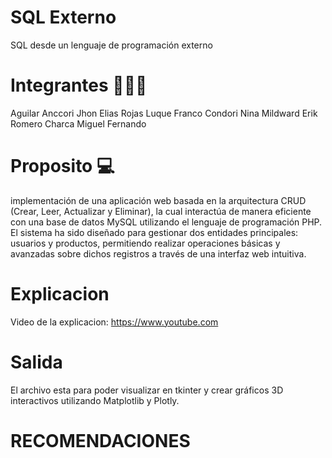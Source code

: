 # SQL Externo

SQL desde un lenguaje de programación externo

# Integrantes 🙋🏼‍♂️
  Aguilar Anccori Jhon Elias
  Rojas Luque Franco
  Condori Nina Mildward Erik
  Romero Charca Miguel Fernando


# Proposito 💻
implementación de una aplicación web basada en la arquitectura CRUD (Crear, Leer, Actualizar y Eliminar), la cual interactúa de manera eficiente con una base de datos MySQL utilizando el lenguaje de programación PHP. El sistema ha sido diseñado para gestionar dos entidades principales: usuarios y productos, permitiendo realizar operaciones básicas y avanzadas sobre dichos registros a través de una interfaz
web intuitiva.

# Explicacion
Video de la explicacion: https://www.youtube.com

# Salida
El archivo esta para poder visualizar en tkinter y crear gráficos 3D interactivos utilizando Matplotlib y Plotly.

# RECOMENDACIONES
